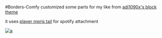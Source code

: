 #Borders-Comfy
customized some parts for my like from [adi1090x's block theme](https://github.com/adi1090x/polybar-themes "adi1090x's block theme") 

it uses [player mpris tail](https://github.com/polybar/polybar-scripts/tree/master/polybar-scripts/player-mpris-tail "player mpris tail") for spotify attachment

[![a](a "a")](https://github.com/s6fty/Borders-Comfy/blob/main/preview.png "a")
